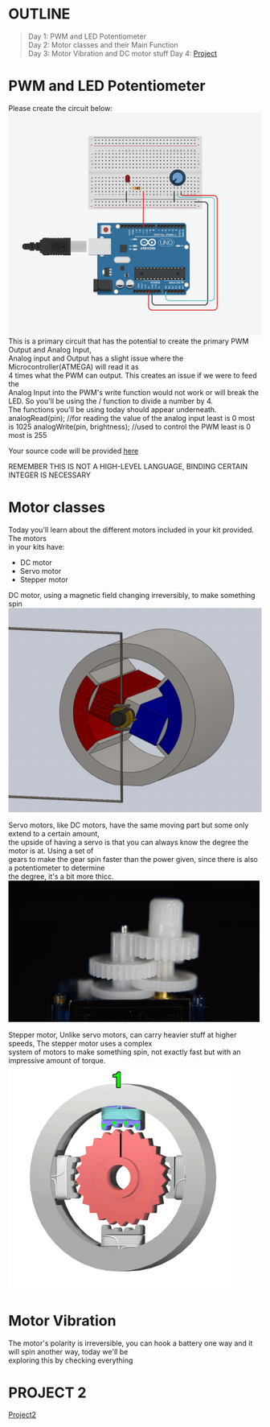 # OUTLINE  
> Day 1: PWM and LED Potentiometer  
> Day 2: Motor classes and their Main Function  
> Day 3: Motor Vibration and DC motor stuff
> Day 4: [Project](project2files/project2.md)  

# PWM and LED Potentiometer  
Please create the circuit below:
![d1Circurit](Images/d1.png)  
This is a primary circuit that has the potential to create the primary PWM Output and Analog Input,  
Analog input and Output has a slight issue where the Microcontroller(ATMEGA) will read it as  
4 times what the PWM can output. This creates an issue if we were to feed the  
Analog Input into the PWM's write function would not work or will break the LED. So you'll
be using the / function to divide a number by 4.  
The functions you'll be using today should appear underneath.  
    analogRead(pin); //for reading the value of the analog input least is 0 most is 1025
    analogWrite(pin, brightness); //used to control the PWM least is 0 most is 255

Your source code will be provided [here](d1.ino)  

REMEMBER THIS IS NOT A HIGH-LEVEL LANGUAGE, BINDING CERTAIN INTEGER IS NECESSARY

# Motor classes  
Today you'll learn about the different motors included in your kit provided. The motors  
in your kits have:
 * DC motor  
 * Servo motor  
 * Stepper motor

DC motor, using a magnetic field changing irreversibly, to make something spin
![DCMotor](Images/8pdM.gif)  

Servo motors, like DC motors, have the same moving part but some only extend to a certain amount,  
the upside of having a servo is that you can always know the degree the motor is at. Using a set of  
gears to make the gear spin faster than the power given, since there is also a potentiometer to determine  
the degree, it's a bit more thicc.  
![ServoMotor](Images/SG90_gear_exposed.gif)  

Stepper motor, Unlike servo motors, can carry heavier stuff at higher speeds, The stepper motor uses a complex  
system of motors to make something spin, not exactly fast but with an impressive amount of torque.  
![StepperMotor](Images/StepperMotor.gif)  

# Motor Vibration  
The motor's polarity is irreversible, you can hook a battery one way and it will spin another way, today we'll be  
exploring this by checking everything  

# PROJECT 2  
[Project2](project2files/project2.md)  
